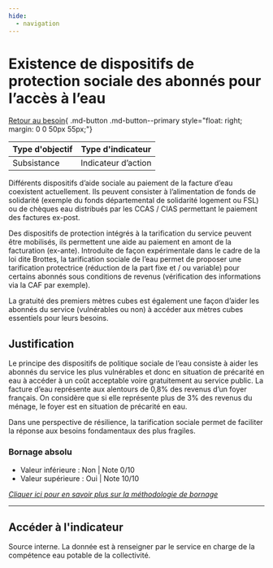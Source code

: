 ```yaml
---
hide:
  - navigation
---
```


# Existence de dispositifs de protection sociale des abonnés pour l’accès à l’eau   

[Retour au besoin](https://konsilion.github.io/diag360/pages/besoins/bv1){ .md-button .md-button--primary style="float: right; margin: 0 0 50px 55px;"}

|Type d'objectif|Type d'indicateur|
|--|--|
|Subsistance|Indicateur d’action|

Différents  dispositifs  d’aide  sociale  au  paiement  de  la  facture  d’eau  coexistent actuellement. Ils peuvent consister à l’alimentation de fonds de solidarité (exemple du fonds départemental de solidarité logement ou FSL) ou de chèques eau distribués par les CCAS / CIAS permettant le paiement des factures ex-post. 

Des  dispositifs  de  protection  intégrés  à  la  tarification  du  service  peuvent  être mobilisés,  ils permettent une aide au paiement en amont de la facturation (ex-ante). Introduite  de  façon  expérimentale  dans  le  cadre  de  la  loi  dite Brottes, la tarification sociale  de l’eau permet de proposer une tarification protectrice (réduction de la part fixe  et  /  ou  variable)  pour  certains  abonnés  sous  conditions de revenus (vérification des informations via la CAF par exemple). 

La gratuité des premiers mètres cubes est également une façon d’aider les abonnés du service (vulnérables ou non) à accéder aux mètres cubes essentiels pour leurs besoins. 

## Justification

Le principe des dispositifs de politique sociale de l’eau consiste à aider les abonnés du service  les  plus  vulnérables  et  donc  en  situation  de  précarité en eau à accéder à un coût acceptable voire gratuitement au service public. La facture d’eau représente aux alentours de 0,8% des revenus d’un foyer français. On considère que si elle représente plus de 3% des revenus du ménage, le foyer est en situation de précarité en eau. 

Dans  une  perspective  de  résilience,  la  tarification  sociale  permet  de  faciliter la réponse aux besoins fondamentaux des plus fragiles. 

### Bornage absolu

* Valeur inférieure : Non | Note 0/10
* Valeur supérieure : Oui | Note 10/10
  
*[Cliquer ici pour en savoir plus sur la méthodologie de bornage](https://konsilion.github.io/diag360/pages/indicateurs/methode_bornage)*

---

## Accéder à l'indicateur

Source interne. La donnée est à renseigner par le service en charge de la compétence eau potable de la collectivité. 

